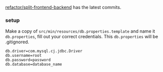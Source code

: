 [refactor/split-frontend-backend]([https://link-url-here.org](https://github.com/Hakunok/CS157A-team-2/tree/refactor/split-frontend-backend)) has the latest commits.


### setup
Make a copy of `src/min/resources/db.properties.template` and name it `db.properties`, fill out
your correct credentials. This `db.properties` will be .gitignored.

```properties
db.driver=com.mysql.cj.jdbc.Driver
db.username=root
db.password=password
db.database=database_name
```
